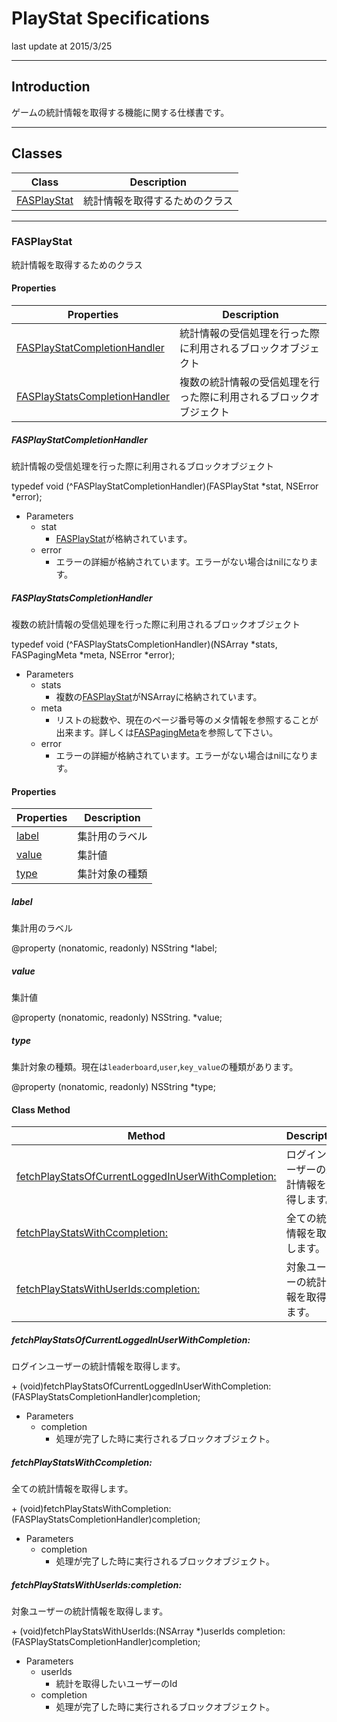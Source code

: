 # PlayStat Specifications

last update at 2015/3/25

---

## Introduction

ゲームの統計情報を取得する機能に関する仕様書です。

---

## Classes

|Class|Description|
|------|-----|
|[FASPlayStat](#FASPlayStats)|統計情報を取得するためのクラス |

---


### <a name="FASPlayStat"> FASPlayStat </a>
統計情報を取得するためのクラス

#### Properties

|Properties|Description|
|------|-----|
|[FASPlayStatCompletionHandler](#FASPlayStat.FASPlayStatCompletionHandler)|統計情報の受信処理を行った際に利用されるブロックオブジェクト |
|[FASPlayStatsCompletionHandler](#FASPlayStat.FASPlayStatsCompletionHandler)|複数の統計情報の受信処理を行った際に利用されるブロックオブジェクト |

##### <a name="FASPlayStat.FASPlayStatCompletionHandler"> FASPlayStatCompletionHandler </a>
統計情報の受信処理を行った際に利用されるブロックオブジェクト

typedef void (^FASPlayStatCompletionHandler)(FASPlayStat *stat, NSError *error);

* Parameters
	* stat
		* [FASPlayStat](#FASPlayStat)が格納されています。
	* error
		* エラーの詳細が格納されています。エラーがない場合はnilになります。
		
##### <a name="FASPlayStat.FASPlayStatsCompletionHandler"> FASPlayStatsCompletionHandler </a>
複数の統計情報の受信処理を行った際に利用されるブロックオブジェクト

typedef void (^FASPlayStatsCompletionHandler)(NSArray *stats, FASPagingMeta *meta, NSError *error);

* Parameters
	* stats
		* 複数の[FASPlayStat](#FASPlayStat)がNSArrayに格納されています。
	* meta
		* リストの総数や、現在のページ番号等のメタ情報を参照することが出来ます。詳しくは[FASPagingMeta](../AppSteroidSpec.md#FASPagingMeta)を参照して下さい。
	* error
		* エラーの詳細が格納されています。エラーがない場合はnilになります。

#### Properties

|Properties|Description|
|------|-----|
|[label](#FASPlayStat.label)|集計用のラベル |
|[value](#FASPlayStat.value)|集計値 |
|[type](#FASPlayStat.type)|集計対象の種類 |

##### <a name="FASPlayStat.label"> label </a>
集計用のラベル

@property (nonatomic, readonly) NSString *label;

##### <a name="FASPlayStat.value"> value </a>
集計値

@property (nonatomic, readonly) NSString. *value;

##### <a name="FASPlayStat.type"> type </a>
集計対象の種類。現在は`leaderboard`,`user`,`key_value`の種類があります。

@property (nonatomic, readonly) NSString *type;

#### Class Method

|Method|Description|
|------|-----|
|[fetchPlayStatsOfCurrentLoggedInUserWithCompletion:](#FASPlayStat.fetchPlayStatsOfCurrentLoggedInUserWithCompletion) |ログインユーザーの統計情報を取得します。 |
|[fetchPlayStatsWithCcompletion:](#FASPlayStat.fetchPlayStatsWithCompletion) |全ての統計情報を取得します。 |
|[fetchPlayStatsWithUserIds:completion:](#FASPlayStat.fetchPlayStatsWithUserIdscompletion) |対象ユーザーの統計情報を取得します。 |

##### <a name="FASPlayStat.fetchPlayStatsOfCurrentLoggedInUserWithCompletion"> fetchPlayStatsOfCurrentLoggedInUserWithCompletion: </a>
ログインユーザーの統計情報を取得します。

\+ (void)fetchPlayStatsOfCurrentLoggedInUserWithCompletion:(FASPlayStatsCompletionHandler)completion;

* Parameters
	* completion
		* 処理が完了した時に実行されるブロックオブジェクト。
		
##### <a name="FASPlayStat.fetchPlayStatsWithCompletion"> fetchPlayStatsWithCcompletion: </a>
全ての統計情報を取得します。

\+ (void)fetchPlayStatsWithCompletion:(FASPlayStatsCompletionHandler)completion;

* Parameters
	* completion
		* 処理が完了した時に実行されるブロックオブジェクト。

##### <a name="FASPlayStat.fetchPlayStatsWithUserIdscompletion"> fetchPlayStatsWithUserIds:completion: </a>
対象ユーザーの統計情報を取得します。

\+ (void)fetchPlayStatsWithUserIds:(NSArray *)userIds
                       completion:(FASPlayStatsCompletionHandler)completion;

* Parameters
	* userIds
		* 統計を取得したいユーザーのId
	* completion
		* 処理が完了した時に実行されるブロックオブジェクト。